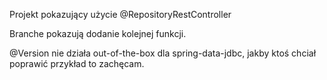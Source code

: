 Projekt pokazujący użycie @RepositoryRestController

Branche pokazują dodanie kolejnej funkcji.

@Version nie działa out-of-the-box dla spring-data-jdbc, jakby ktoś chciał poprawić przykład to zachęcam.

